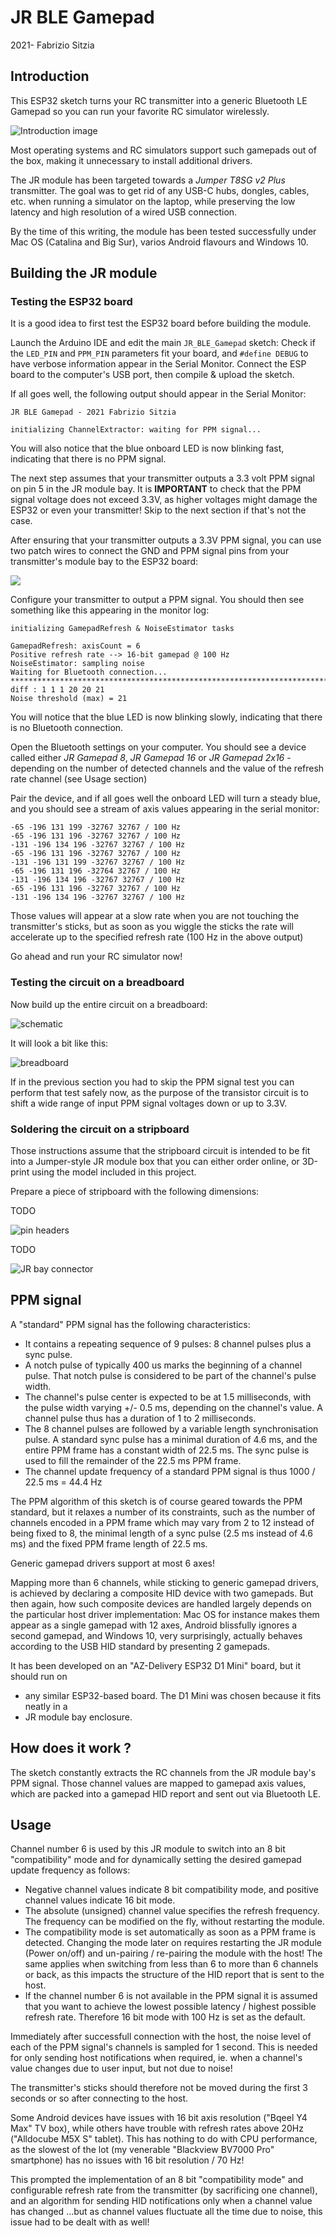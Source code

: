 # JR BLE Gamepad
2021- Fabrizio Sitzia 

## Introduction

This ESP32 sketch turns your RC transmitter into a generic Bluetooth LE Gamepad so you can run your favorite RC simulator wirelessly.

![Introduction image](data/images/intro.jpg)

Most operating systems and RC simulators support such gamepads out of the box, making it unnecessary to install additional drivers.

The JR module has been targeted towards a *Jumper T8SG v2 Plus* transmitter. The goal was to get rid of any USB-C hubs, dongles, cables, etc. when running a simulator on the laptop, while preserving the low latency and high resolution of a wired USB connection.

By the time of this writing, the module has been tested successfully under Mac OS (Catalina and Big Sur), varios Android flavours and Windows 10.


## Building the JR module

### Testing the ESP32 board

It is a good idea to first test the ESP32 board before building the module.

Launch the Arduino IDE and edit the main `JR_BLE_Gamepad` sketch: Check if the `LED_PIN` and `PPM_PIN` parameters fit your board, and `#define DEBUG` to have  verbose information appear in the Serial Monitor. Connect the ESP board to the computer's USB port, then compile & upload the sketch.

If all goes well, the following output should appear in the Serial Monitor:

	JR BLE Gamepad - 2021 Fabrizio Sitzia
	
	initializing ChannelExtractor: waiting for PPM signal...

You will also notice that the blue onboard LED is now blinking fast, indicating that there is no PPM signal.

The next step assumes that your transmitter outputs a 3.3 volt PPM signal on pin 5 in the JR module bay.
It is **IMPORTANT** to check that the PPM signal voltage does not exceed 3.3V, as higher voltages might damage the ESP32 or even your transmitter!
Skip to the next section if that's not the case.

After ensuring that your transmitter outputs a 3.3V PPM signal, you can use two patch wires to connect the GND and PPM signal pins from your transmitter's module bay to the ESP32 board:

![](/Users/fsit/Documents/Arduino/JR_BLE_Gamepad/data/images/ppm_test.jpg)

Configure your transmitter to output a PPM signal. You should then see something like this appearing in the monitor log:

	initializing GamepadRefresh & NoiseEstimator tasks
	
	GamepadRefresh: axisCount = 6
	Positive refresh rate --> 16-bit gamepad @ 100 Hz
	NoiseEstimator: sampling noise
	Waiting for Bluetooth connection...
	*****************************************************************************************************
	diff : 1 1 1 20 20 21 
	Noise threshold (max) = 21

You will notice that the blue LED is now blinking slowly, indicating that there is no Bluetooth connection.

Open the Bluetooth settings on your computer. You should see a device called either *JR Gamepad 8*,
*JR Gamepad 16* or *JR Gamepad 2x16* - depending on the number of detected channels and
the value of the refresh rate channel (see Usage section)

Pair the device, and if all goes well the onboard LED will turn a steady blue, and you
should see a stream of axis values appearing in the serial monitor:

	-65 -196 131 199 -32767 32767 / 100 Hz
	-65 -196 131 196 -32767 32767 / 100 Hz
	-131 -196 134 196 -32767 32767 / 100 Hz
	-65 -196 131 196 -32767 32767 / 100 Hz
	-131 -196 131 199 -32767 32767 / 100 Hz
	-65 -196 131 196 -32764 32767 / 100 Hz
	-131 -196 134 196 -32767 32767 / 100 Hz
	-65 -196 131 196 -32767 32767 / 100 Hz
	-131 -196 134 196 -32767 32767 / 100 Hz

Those values will appear at a slow rate when you are not touching the transmitter's sticks, but as soon as you wiggle the sticks the rate will accelerate up to the specified refresh rate (100 Hz in the above output)

Go ahead and run your RC simulator now!


### Testing the circuit on a breadboard

Now build up the entire circuit on a breadboard:

![schematic](data/images/schematic.png)

It will look a bit like this:

![breadboard](data/images/breadboard.jpg)

If in the previous section you had to skip the PPM signal test you can perform that test safely now, as the purpose of the transistor circuit is to shift a wide range of input PPM signal voltages down or up to 3.3V.


### Soldering the circuit on a stripboard

Those instructions assume that the stripboard circuit is intended to be fit into a Jumper-style JR module box that you can either order online, or 3D-print using the model included in this project.

Prepare a piece of stripboard with the following dimensions:

TODO

![pin headers](data/images/pin_header.jpg)

TODO

![JR bay connector](data/images/module_connector.jpg)

## PPM signal

A "standard" PPM signal has the following characteristics:

* It contains a repeating sequence of 9 pulses: 8 channel pulses plus a sync pulse.
* A notch pulse of typically 400 us marks the beginning of a channel pulse.
  That notch pulse is considered to be part of the channel's pulse width.
* The channel's pulse center is expected to be at 1.5 milliseconds, with the pulse
  width varying +/- 0.5 ms, depending on the channel's value.
  A channel pulse thus has a duration of 1 to 2 milliseconds.     
* The 8 channel pulses are followed by a variable length synchronisation pulse.
  A standard sync pulse has a minimal duration of 4.6 ms, and the entire PPM frame
  has a constant width of 22.5 ms. The sync pulse is used to fill the remainder
  of the 22.5 ms PPM frame.
* The channel update frequency of a standard PPM signal is thus 1000 / 22.5 ms = 44.4 Hz

The PPM algorithm of this sketch is of course geared towards the PPM standard, but it
relaxes a number of its constraints, such as the number of channels encoded in a PPM frame
which may vary from 2 to 12 instead of being fixed to 8, the minimal length of a sync pulse
(2.5 ms instead of 4.6 ms) and the fixed PPM frame length of 22.5 ms.

Generic gamepad drivers support at most 6 axes!

Mapping more than 6 channels, while sticking to generic gamepad drivers, is achieved by
declaring a composite HID device with two gamepads.
But then again, how such composite devices are handled largely depends on the particular
host driver implementation: Mac OS for instance makes them appear as a single gamepad
with 12 axes, Android blissfully ignores a second gamepad, and Windows 10, very surprisingly,
actually behaves according to the USB HID standard by presenting 2 gamepads.


It has been developed on an "AZ-Delivery ESP32 D1 Mini" board, but it should run on 

 * any similar ESP32-based board. The D1 Mini was chosen because it fits neatly in a
 * JR module bay enclosure.

## How does it work ?

The sketch constantly extracts the RC channels from the JR module bay's PPM signal. Those channel values are mapped to gamepad axis values, which are packed into a gamepad HID report and sent out via Bluetooth LE.

## Usage

Channel number 6 is used by this JR module to switch into an 8 bit "compatibility" mode
and for dynamically setting the desired gamepad update frequency as follows:

* Negative channel values indicate 8 bit compatibility mode, and positive channel
  values indicate 16 bit mode.
* The absolute (unsigned) channel value specifies the refresh frequency.
  The frequency can be modified on the fly, without restarting the module.
* The compatibility mode is set automatically as soon as a PPM frame is detected.
  Changing the mode later on requires restarting the JR module (Power on/off) and
  un-pairing / re-pairing the module with the host!
  The same applies when switching from less than 6 to more than 6 channels or back,
  as this impacts the structure of the HID report that is sent to the host.
* If the channel number 6 is not available in the PPM signal it is assumed that you
  want to achieve the lowest possible latency / highest possible refresh rate.
  Therefore 16 bit mode with 100 Hz is set as the default.


Immediately after successfull connection with the host, the noise level of each of the
PPM signal's channels is sampled for 1 second.
This is needed for only sending host notifications when required, ie. when a channel's
value changes due to user input, but not due to noise!

The transmitter's sticks should therefore not be moved during the first 3 seconds or so
after connecting to the host.



Some Android devices have issues with 16 bit axis resolution ("Bqeel Y4 Max" TV box),
while others have trouble with refresh rates above 20Hz ("Alldocube M5X S" tablet).
This has nothing to do with CPU performance, as the slowest of the lot (my venerable
"Blackview BV7000 Pro" smartphone) has no issues with 16 bit resolution / 70 Hz!

This prompted the implementation of an 8 bit "compatibility mode" and configurable
refresh rate from the transmitter (by sacrificing one channel), and an algorithm for
sending HID notifications only when a channel value has changed ...but as channel
values fluctuate all the time due to noise, this issue had to be dealt with as well!